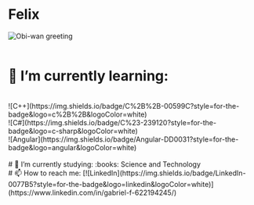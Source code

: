 # Felix

![Obi-wan greeting](https://tenor.com/blgXw.gif)
<br><br>
# 🌱 I’m currently learning:  
  <br>
  ![C++](https://img.shields.io/badge/C%2B%2B-00599C?style=for-the-badge&logo=c%2B%2B&logoColor=white)    
   <br>
  ![C#](https://img.shields.io/badge/C%23-239120?style=for-the-badge&logo=c-sharp&logoColor=white)     
   <br>
  ![Angular](https://img.shields.io/badge/Angular-DD0031?style=for-the-badge&logo=angular&logoColor=white)    
   <br><br>
# 🔭 I’m currently studying:  
   :books: Science and Technology  
  <br>
# 📫 How to reach me:  
 [![LinkedIn](https://img.shields.io/badge/LinkedIn-0077B5?style=for-the-badge&logo=linkedin&logoColor=white)](https://www.linkedin.com/in/gabriel-f-622194245/)

